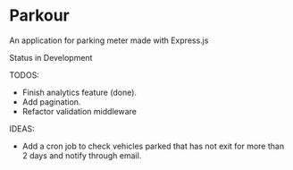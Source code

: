 # Parkour

An application for parking meter made with Express.js

Status in Development

TODOS:
- Finish analytics feature (done).
- Add pagination.
- Refactor validation middleware

IDEAS:
- Add a cron job to check vehicles parked that has not exit for more than 2 days and notify through email.